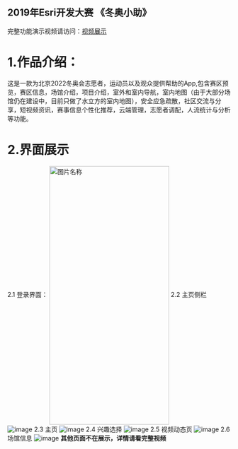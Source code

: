 ## 2019年Esri开发大赛 《冬奥小助》
完整功能演示视频请访问：[视频展示](https://www.bilibili.com/video/av84686792/)
# 1.作品介绍：
这是一款为北京2022冬奥会志愿者，运动员以及观众提供帮助的App,包含赛区预览，赛区信息，场馆介绍，项目介绍，室外和室内导航，室内地图（由于大部分场馆仍在建设中，目前只做了水立方的室内地图），安全应急疏散，社区交流与分享，短视频资讯，赛事信息个性化推荐，云端管理，志愿者调配，人流统计与分析等功能。
# 2.界面展示
2.1 登录界面：
<img src="https://github.com/kuaij/unload_resources/blob/master/login_page.jpg" width = "270" height = "585" alt="图片名称" align=center />
2.2 主页侧栏
![image](https://github.com/kuaij/unload_resources/blob/master/main_drawer_page.jpg)
2.3 主页
![image](https://github.com/kuaij/unload_resources/blob/master/main_page.jpg)
2.4 兴趣选择
![image](https://github.com/kuaij/unload_resources/blob/master/individualization_page.jpg)
2.5 视频动态页
![image](https://github.com/kuaij/unload_resources/blob/master/video_show_page2.jpg)
2.6 场馆信息
![image](https://github.com/kuaij/unload_resources/blob/master/main_complace_page.jpg)
**其他页面不在展示，详情请看完整视频**
